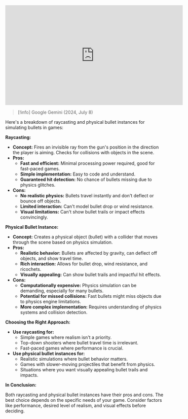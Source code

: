 <iframe width="560" height="315" src="https://www.youtube.com/embed/sBeRdWOov8E?si=NiO2iS-ktO_E5m-8" title="YouTube video player" frameborder="0" allow="accelerometer; autoplay; clipboard-write; encrypted-media; gyroscope; picture-in-picture; web-share" referrerpolicy="strict-origin-when-cross-origin" allowfullscreen></iframe>

> [!info] Google Gemini (2024, July 8) 


Here's a breakdown of raycasting and physical bullet instances for simulating bullets in games:

**Raycasting:**

- **Concept:** Fires an invisible ray from the gun's position in the direction the player is aiming. Checks for collisions with objects in the scene.
- **Pros:**
    - **Fast and efficient:** Minimal processing power required, good for fast-paced games.
    - **Simple implementation:** Easy to code and understand.
    - **Guaranteed hit detection:** No chance of bullets missing due to physics glitches.
- **Cons:**
    - **No realistic physics:** Bullets travel instantly and don't deflect or bounce off objects.
    - **Limited interaction:** Can't model bullet drop or wind resistance.
    - **Visual limitations:** Can't show bullet trails or impact effects convincingly.

**Physical Bullet Instance:**

- **Concept:** Creates a physical object (bullet) with a collider that moves through the scene based on physics simulation.
- **Pros:**
    - **Realistic behavior:** Bullets are affected by gravity, can deflect off objects, and show travel time.
    - **Rich interaction:** Allows for bullet drop, wind resistance, and ricochets.
    - **Visually appealing:** Can show bullet trails and impactful hit effects.
- **Cons:**
    - **Computationally expensive:** Physics simulation can be demanding, especially for many bullets.
    - **Potential for missed collisions:** Fast bullets might miss objects due to physics engine limitations.
    - **More complex implementation:** Requires understanding of physics systems and collision detection.

**Choosing the Right Approach:**

- **Use raycasting for:**
    - Simple games where realism isn't a priority.
    - Top-down shooters where bullet travel time is irrelevant.
    - Fast-paced games where performance is crucial.
- **Use physical bullet instances for:**
    - Realistic simulations where bullet behavior matters.
    - Games with slower-moving projectiles that benefit from physics.
    - Situations where you want visually appealing bullet trails and impacts.

**In Conclusion:**

Both raycasting and physical bullet instances have their pros and cons. The best choice depends on the specific needs of your game. Consider factors like performance, desired level of realism, and visual effects before deciding.